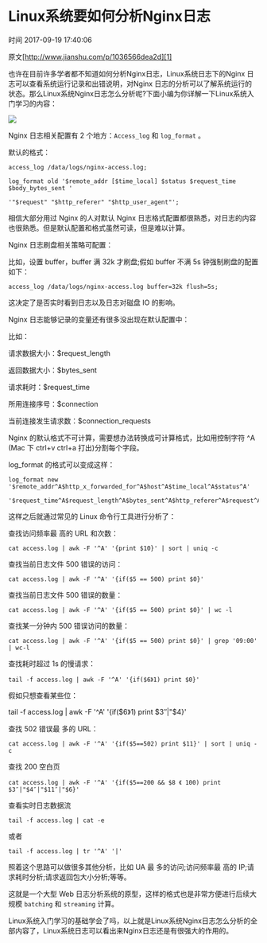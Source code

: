 # Linux系统要如何分析Nginx日志

 时间 2017-09-19 17:40:06  

原文[http://www.jianshu.com/p/1036566dea2d][1]


也许在目前许多学者都不知道如何分析Nginx日志，Linux系统日志下的Nginx 日志可以查看系统运行记录和出错说明，对Nginx 日志的分析可以了解系统运行的状态。那么Linux系统Nginx日志怎么分析呢?下面小编为你详解一下Linux系统入门学习的内容： 

![][4]

Nginx 日志相关配置有 2 个地方：`Access_log` 和 `log_format` 。

默认的格式：

    access_log /data/logs/nginx-access.log;

    log_format old '$remote_addr [$time_local] $status $request_time $body_bytes_sent '

    '"$request" "$http_referer" "$http_user_agent"';

相信大部分用过 Nginx 的人对默认 Nginx 日志格式配置都很熟悉，对日志的内容也很熟悉。但是默认配置和格式虽然可读，但是难以计算。

Nginx 日志刷盘相关策略可配置：

比如，设置 buffer，buffer 满 32k 才刷盘;假如 buffer 不满 5s 钟强制刷盘的配置如下：

    access_log /data/logs/nginx-access.log buffer=32k flush=5s;

这决定了是否实时看到日志以及日志对磁盘 IO 的影响。

Nginx 日志能够记录的变量还有很多没出现在默认配置中：

比如：

请求数据大小：$request_length

返回数据大小：$bytes_sent

请求耗时：$request_time

所用连接序号：$connection

当前连接发生请求数：$connection_requests

Nginx 的默认格式不可计算，需要想办法转换成可计算格式，比如用控制字符 ^A (Mac 下 ctrl+v ctrl+a 打出)分割每个字段。

log_format 的格式可以变成这样：

    log_format new '$remote_addr^A$http_x_forwarded_for^A$host^A$time_local^A$status^A'

    '$request_time^A$request_length^A$bytes_sent^A$http_referer^A$request^A$http_user_agent';

这样之后就通过常见的 Linux 命令行工具进行分析了：

查找访问频率最 高的 URL 和次数：

    cat access.log | awk -F '^A' '{print $10}' | sort | uniq -c

查找当前日志文件 500 错误的访问：

    cat access.log | awk -F '^A' '{if($5 == 500) print $0}'

查找当前日志文件 500 错误的数量：

    cat access.log | awk -F '^A' '{if($5 == 500) print $0}' | wc -l

查找某一分钟内 500 错误访问的数量：

    cat access.log | awk -F '^A' '{if($5 == 500) print $0}' | grep '09:00' | wc-l

查找耗时超过 1s 的慢请求：

    tail -f access.log | awk -F '^A' '{if($6》1) print $0}'

假如只想查看某些位：

tail -f access.log | awk -F '^A' '{if($6》1) print $3″|"$4}'

查找 502 错误最 多的 URL：

    cat access.log | awk -F '^A' '{if($5==502) print $11}' | sort | uniq -c

查找 200 空白页

    cat access.log | awk -F '^A' '{if($5==200 && $8 《 100) print $3″|"$4″|"$11″|"$6}'

查看实时日志数据流

    tail -f access.log | cat -e

或者

    tail -f access.log | tr '^A' '|'

照着这个思路可以做很多其他分析，比如 UA 最 多的访问;访问频率最 高的 IP;请求耗时分析;请求返回包大小分析;等等。

这就是一个大型 Web 日志分析系统的原型，这样的格式也是非常方便进行后续大规模 `batching` 和 `streaming` 计算。

Linux系统入门学习的基础学会了吗，以上就是Linux系统Nginx日志怎么分析的全部内容了，Linux系统日志可以看出来Nginx日志还是有很强大的作用的。


[1]: http://www.jianshu.com/p/1036566dea2d

[4]: http://img0.tuicool.com/Qviiquz.jpg